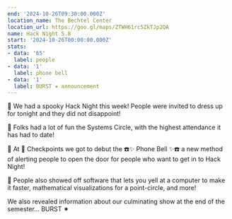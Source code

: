 ```yaml
---
end: '2024-10-26T09:30:00.000Z'
location_name: The Bechtel Center
location_url: https://goo.gl/maps/ZTWH61rc5ZkTJp2QA
name: Hack Night 5.8
start: '2024-10-26T00:00:00.000Z'
stats:
- data: '65'
  label: people
- data: '1'
  label: phone bell
- data: '1'
  label: BURST ✷ announcement
---
```


👻 We had a spooky Hack Night this week! People were invited to dress up for tonight and they did not disappoint!

👻 Folks had a lot of fun the Systems Circle, with the highest attendance it has had to date!

👻 At 🏁 Checkpoints we got to debut the ☎️✨ Phone Bell ✨☎️ a new method of alerting people to open the door for people who want to get in to Hack Night!

👻 People also showed off software that lets you yell at a computer to make it faster, mathematical visualizations for a point-circle, and more!

We also revealed information about our culminating show at the end of the semester... BURST ✷

